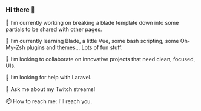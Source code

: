 ### Hi there 👋


🔭 I’m currently working on breaking a blade template down into some partials to be shared with other pages.

🌱 I’m currently learning Blade, a little Vue, some bash scripting, some Oh-My-Zsh plugins and themes... Lots of fun stuff.

👯 I’m looking to collaborate on innovative projects that need clean, focused, UIs.

🤔 I’m looking for help with Laravel.

💬 Ask me about my Twitch streams!

📫 How to reach me: I'll reach you.
<!--
**pstevens/pstevens** is a ✨ _special_ ✨ repository because its `README.md` (this file) appears on your GitHub profile.

Here are some ideas to get you started:

- 🔭 I’m currently working on ...
- 🌱 I’m currently learning ...
- 👯 I’m looking to collaborate on ...
- 🤔 I’m looking for help with ...
- 💬 Ask me about ...
- 📫 How to reach me: ...
- 😄 Pronouns: ...
- ⚡ Fun fact: ...
-->
